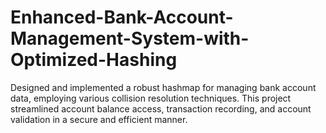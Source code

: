 # Enhanced-Bank-Account-Management-System-with-Optimized-Hashing
Designed and implemented a robust hashmap for managing bank account data, employing various collision resolution techniques. 
This project streamlined account balance access, transaction recording, and account validation in a secure
and efficient manner.
